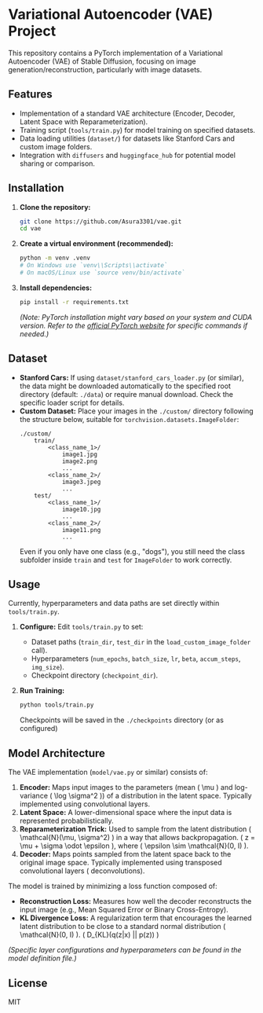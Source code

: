 # Variational Autoencoder (VAE) Project

This repository contains a PyTorch implementation of a Variational Autoencoder (VAE) of Stable Diffusion, focusing on image generation/reconstruction, particularly with image datasets.

## Features

*   Implementation of a standard VAE architecture (Encoder, Decoder, Latent Space with Reparameterization).
*   Training script (`tools/train.py`) for model training on specified datasets.
*   Data loading utilities (`dataset/`) for datasets like Stanford Cars and custom image folders.
*   Integration with `diffusers` and `huggingface_hub` for potential model sharing or comparison.

## Installation

1.  **Clone the repository:**
    ```bash
    git clone https://github.com/Asura3301/vae.git
    cd vae
    ```

2.  **Create a virtual environment (recommended):**
    ```bash
    python -m venv .venv
    # On Windows use `venv\\Scripts\\activate`
    # On macOS/Linux use `source venv/bin/activate`
    ```

3.  **Install dependencies:**
    ```bash
    pip install -r requirements.txt
    ```
    *(Note: PyTorch installation might vary based on your system and CUDA version. Refer to the [official PyTorch website](https://pytorch.org/get-started/locally/) for specific commands if needed.)*

## Dataset

*   **Stanford Cars:** If using `dataset/stanford_cars_loader.py` (or similar), the data might be downloaded automatically to the specified root directory (default: `./data`) or require manual download. Check the specific loader script for details.
*   **Custom Dataset:** Place your images in the `./custom/` directory following the structure below, suitable for `torchvision.datasets.ImageFolder`:
    ```
    ./custom/
        train/
            <class_name_1>/
                image1.jpg
                image2.png
                ...
            <class_name_2>/
                image3.jpeg
                ...
        test/
            <class_name_1>/
                image10.jpg
                ...
            <class_name_2>/
                image11.png
                ...
    ```
    Even if you only have one class (e.g., "dogs"), you still need the class subfolder inside `train` and `test` for `ImageFolder` to work correctly.

## Usage

Currently, hyperparameters and data paths are set directly within `tools/train.py`.

1.  **Configure:** Edit `tools/train.py` to set:
    *   Dataset paths (`train_dir`, `test_dir` in the `load_custom_image_folder` call).
    *   Hyperparameters (`num_epochs`, `batch_size`, `lr`, `beta`, `accum_steps`, `img_size`).
    *   Checkpoint directory (`checkpoint_dir`).

2.  **Run Training:**
    ```bash
    python tools/train.py
    ```
    Checkpoints will be saved in the `./checkpoints` directory (or as configured) 


## Model Architecture

The VAE implementation (`model/vae.py` or similar) consists of:

1.  **Encoder:** Maps input images to the parameters (mean \( \mu \) and log-variance \( \log \sigma^2 \)) of a distribution in the latent space. Typically implemented using convolutional layers.
2.  **Latent Space:** A lower-dimensional space where the input data is represented probabilistically.
3.  **Reparameterization Trick:** Used to sample from the latent distribution \( \mathcal{N}(\mu, \sigma^2) \) in a way that allows backpropagation. \( z = \mu + \sigma \odot \epsilon \), where \( \epsilon \sim \mathcal{N}(0, I) \).
4.  **Decoder:** Maps points sampled from the latent space back to the original image space. Typically implemented using transposed convolutional layers ( deconvolutions).

The model is trained by minimizing a loss function composed of:
*   **Reconstruction Loss:** Measures how well the decoder reconstructs the input image (e.g., Mean Squared Error or Binary Cross-Entropy).
*   **KL Divergence Loss:** A regularization term that encourages the learned latent distribution to be close to a standard normal distribution \( \mathcal{N}(0, I) \). \( D_{KL}(q(z|x) || p(z)) \)

*(Specific layer configurations and hyperparameters can be found in the model definition file.)*

## License

MIT
